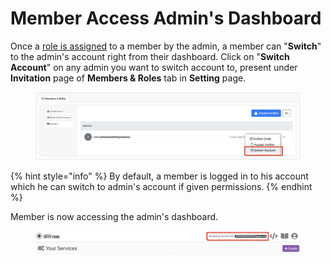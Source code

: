 # Member Access Admin's Dashboard

Once a [role is assigned](../roles-and-permissions/assign-role-to-member.md) to a member by the admin, a member can "**Switch**" to the admin's account right from their dashboard. Click on "**Switch Account**" on any admin you want to switch account to, present under **Invitation** page of **Members & Roles** tab in **Setting** page.

<figure><img src="../../../.gitbook/assets/image (64).png" alt=""><figcaption></figcaption></figure>

{% hint style="info" %}
By default, a member is logged in to his account which he can switch to admin's account if given permissions.
{% endhint %}

Member is now accessing the admin's dashboard.&#x20;

<figure><img src="../../../.gitbook/assets/image (65).png" alt=""><figcaption></figcaption></figure>
